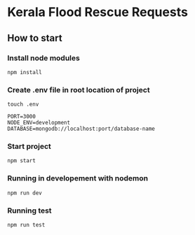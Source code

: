 # Kerala Flood Rescue Requests
## How to start
### Install node modules
`npm install`
### Create .env file in root location of project
`touch .env`

    PORT=3000
    NODE_ENV=development
    DATABASE=mongodb://localhost:port/database-name

### Start project
`npm start`

### Running in developement with nodemon
`npm run dev`

### Running test
`npm run test`
